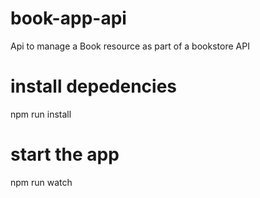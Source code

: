 # book-app-api
Api to manage a Book resource as part of a bookstore API

# install depedencies
npm run install

# start the app 
npm run watch